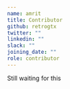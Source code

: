 ```yaml
---
name: amrit
title: Contributor
github: retrogtx
twitter: ""
linkedin: ""
slack: ""
joining_date: ""
role: contributor
---
```


Still waiting for this
